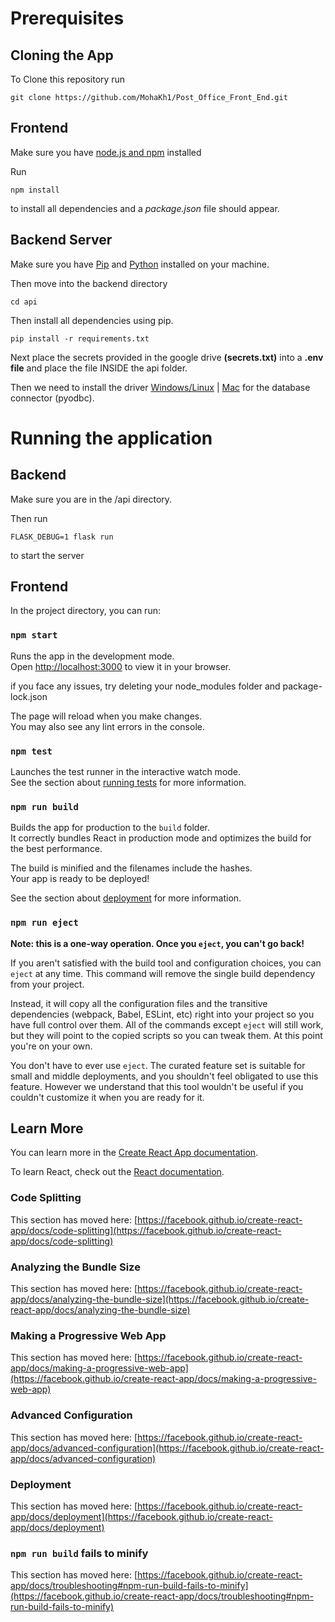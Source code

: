 # Prerequisites
## Cloning the App
To Clone this repository run
```
git clone https://github.com/MohaKh1/Post_Office_Front_End.git
```

## Frontend
Make sure you have [node.js and npm](https://docs.npmjs.com/cli/v7/configuring-npm/install) installed

Run 
```
npm install
``` 
to install all dependencies and a *package.json* file should appear.


## Backend Server

Make sure you have [Pip](https://www.makeuseof.com/tag/install-pip-for-python/) and [Python](https://www.bing.com/search?q=install+python&cvid=73a40ac4a61a49f789dd6b244d5752f7&aqs=edge.0.0l9.1955j0j9&FORM=ANAB01&PC=EDGEDSE) installed on your machine.

Then move into the backend directory

```cd api```

Then install all dependencies using pip.

```
pip install -r requirements.txt
```

Next place the secrets provided in the google drive **(secrets.txt)** into a **.env file** and place the file INSIDE the api folder.
 
 Then we need to install the driver [Windows/Linux](https://learn.microsoft.com/en-us/sql/connect/python/pyodbc/step-1-configure-development-environment-for-pyodbc-python-development?source=recommendations&view=sql-server-ver16) | [Mac](https://going.bg/posts/pyodbc_mac/) for the database connector (pyodbc).
 


# Running the application

## Backend
Make sure you are in the /api directory.

Then run
 
 ```FLASK_DEBUG=1 flask run```

to start the server

## Frontend

In the project directory, you can run:

### `npm start`

Runs the app in the development mode.\
Open [http://localhost:3000](http://localhost:3000) to view it in your browser.

if you face any issues, try deleting your node_modules folder and package-lock.json

The page will reload when you make changes.\
You may also see any lint errors in the console.

### `npm test`

Launches the test runner in the interactive watch mode.\
See the section about [running tests](https://facebook.github.io/create-react-app/docs/running-tests) for more information.

### `npm run build`

Builds the app for production to the `build` folder.\
It correctly bundles React in production mode and optimizes the build for the best performance.

The build is minified and the filenames include the hashes.\
Your app is ready to be deployed!

See the section about [deployment](https://facebook.github.io/create-react-app/docs/deployment) for more information.

### `npm run eject`

**Note: this is a one-way operation. Once you `eject`, you can't go back!**

If you aren't satisfied with the build tool and configuration choices, you can `eject` at any time. This command will remove the single build dependency from your project.

Instead, it will copy all the configuration files and the transitive dependencies (webpack, Babel, ESLint, etc) right into your project so you have full control over them. All of the commands except `eject` will still work, but they will point to the copied scripts so you can tweak them. At this point you're on your own.

You don't have to ever use `eject`. The curated feature set is suitable for small and middle deployments, and you shouldn't feel obligated to use this feature. However we understand that this tool wouldn't be useful if you couldn't customize it when you are ready for it.

## Learn More

You can learn more in the [Create React App documentation](https://facebook.github.io/create-react-app/docs/getting-started).

To learn React, check out the [React documentation](https://reactjs.org/).

### Code Splitting

This section has moved here: [https://facebook.github.io/create-react-app/docs/code-splitting](https://facebook.github.io/create-react-app/docs/code-splitting)

### Analyzing the Bundle Size

This section has moved here: [https://facebook.github.io/create-react-app/docs/analyzing-the-bundle-size](https://facebook.github.io/create-react-app/docs/analyzing-the-bundle-size)

### Making a Progressive Web App

This section has moved here: [https://facebook.github.io/create-react-app/docs/making-a-progressive-web-app](https://facebook.github.io/create-react-app/docs/making-a-progressive-web-app)

### Advanced Configuration

This section has moved here: [https://facebook.github.io/create-react-app/docs/advanced-configuration](https://facebook.github.io/create-react-app/docs/advanced-configuration)

### Deployment

This section has moved here: [https://facebook.github.io/create-react-app/docs/deployment](https://facebook.github.io/create-react-app/docs/deployment)

### `npm run build` fails to minify

This section has moved here: [https://facebook.github.io/create-react-app/docs/troubleshooting#npm-run-build-fails-to-minify](https://facebook.github.io/create-react-app/docs/troubleshooting#npm-run-build-fails-to-minify)
